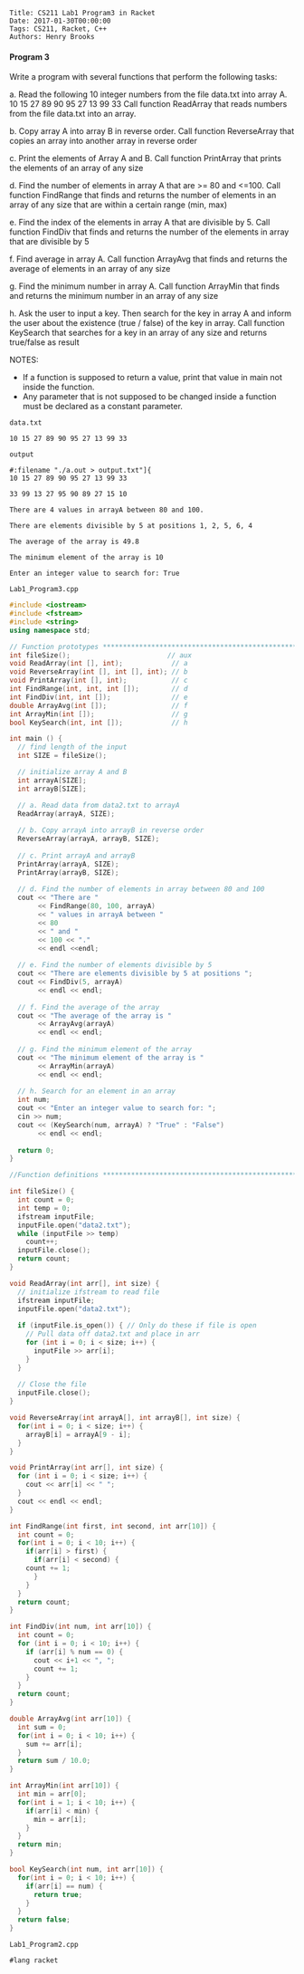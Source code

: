     Title: CS211 Lab1 Program3 in Racket
    Date: 2017-01-30T00:00:00
    Tags: CS211, Racket, C++
    Authors: Henry Brooks

#### Program 3

Write a program with several functions that perform the following tasks:

a. Read the following 10 integer numbers from the file data.txt into array A.
     10 15 27 89 90 95 27 13 99 33
 Call function ReadArray that reads numbers from the file data.txt into an array.

b. Copy array A into array B in reverse order.
Call function ReverseArray that copies an array into another array in reverse order

<!-- more -->

c. Print the elements of Array A and B.
Call function PrintArray that prints the elements of an array of any size

d. Find the number of elements in array A that are >= 80 and <=100.
Call function FindRange that finds and returns the number of elements in an array of any size that are within a certain range (min, max)

e. Find the index of the elements in array A that are divisible by 5.
Call function FindDiv that finds and returns the number of the elements in array that are divisible by 5

f. Find average in array A.
Call function ArrayAvg that finds and returns the average of elements in an array of any size

g. Find the minimum number in array A.
Call function ArrayMin that finds and returns the minimum number in an array of any size

h. Ask the user to input a key. Then search for the key in array A and inform the user about the existence (true / false) of the key in array.
Call function KeySearch that searches for a key in an array of any size and returns true/false as result

NOTES:
- If a function is supposed to return a value, print that value in main not inside the function.
- Any parameter that is not supposed to be changed inside a function must be declared as a constant parameter.

`data.txt`

```
10 15 27 89 90 95 27 13 99 33
```

`output`

```
#:filename "./a.out > output.txt"]{
10 15 27 89 90 95 27 13 99 33 

33 99 13 27 95 90 89 27 15 10 

There are 4 values in arrayA between 80 and 100.

There are elements divisible by 5 at positions 1, 2, 5, 6, 4

The average of the array is 49.8

The minimum element of the array is 10

Enter an integer value to search for: True
```

`Lab1_Program3.cpp`

```c++
#include <iostream>
#include <fstream>
#include <string>
using namespace std;

// Function prototypes *************************************************
int fileSize();                        // aux
void ReadArray(int [], int);            // a
void ReverseArray(int [], int [], int); // b
void PrintArray(int [], int);           // c
int FindRange(int, int, int []);        // d
int FindDiv(int, int []);               // e
double ArrayAvg(int []);                // f
int ArrayMin(int []);                   // g
bool KeySearch(int, int []);            // h

int main () {
  // find length of the input
  int SIZE = fileSize();

  // initialize array A and B
  int arrayA[SIZE];
  int arrayB[SIZE];

  // a. Read data from data2.txt to arrayA
  ReadArray(arrayA, SIZE);
  
  // b. Copy arrayA into arrayB in reverse order
  ReverseArray(arrayA, arrayB, SIZE);
  
  // c. Print arrayA and arrayB
  PrintArray(arrayA, SIZE);
  PrintArray(arrayB, SIZE);
  
  // d. Find the number of elements in array between 80 and 100
  cout << "There are " 
       << FindRange(80, 100, arrayA)
       << " values in arrayA between " 
       << 80
       << " and " 
       << 100 << "." 
       << endl <<endl;
  
  // e. Find the number of elements divisible by 5
  cout << "There are elements divisible by 5 at positions ";
  cout << FindDiv(5, arrayA)
       << endl << endl;
  
  // f. Find the average of the array
  cout << "The average of the array is "
       << ArrayAvg(arrayA)
       << endl << endl;
  
  // g. Find the minimum element of the array
  cout << "The minimum element of the array is " 
       << ArrayMin(arrayA) 
       << endl << endl;
  
  // h. Search for an element in an array
  int num;
  cout << "Enter an integer value to search for: ";
  cin >> num;
  cout << (KeySearch(num, arrayA) ? "True" : "False") 
       << endl << endl;
  
  return 0;
}

//Function definitions *************************************************

int fileSize() {
  int count = 0;
  int temp = 0;
  ifstream inputFile;
  inputFile.open("data2.txt");
  while (inputFile >> temp)
    count++;
  inputFile.close();
  return count;
}

void ReadArray(int arr[], int size) {
  // initialize ifstream to read file
  ifstream inputFile;
  inputFile.open("data2.txt");
  
  if (inputFile.is_open()) { // Only do these if file is open
    // Pull data off data2.txt and place in arr
    for (int i = 0; i < size; i++) {
      inputFile >> arr[i];
    }
  }
  
  // Close the file
  inputFile.close();
}

void ReverseArray(int arrayA[], int arrayB[], int size) {
  for(int i = 0; i < size; i++) {
    arrayB[i] = arrayA[9 - i];
  }
}

void PrintArray(int arr[], int size) {
  for (int i = 0; i < size; i++) {
    cout << arr[i] << " ";
  }
  cout << endl << endl;
}

int FindRange(int first, int second, int arr[10]) {
  int count = 0;
  for(int i = 0; i < 10; i++) {
    if(arr[i] > first) {
      if(arr[i] < second) {
	count += 1;
      }
    }
  }
  return count;
}

int FindDiv(int num, int arr[10]) {
  int count = 0;
  for (int i = 0; i < 10; i++) {
    if (arr[i] % num == 0) {
      cout << i+1 << ", ";
      count += 1;
    }
  }
  return count;
}

double ArrayAvg(int arr[10]) {
  int sum = 0;
  for(int i = 0; i < 10; i++) {
    sum += arr[i];
  }
  return sum / 10.0;
}

int ArrayMin(int arr[10]) {
  int min = arr[0];
  for(int i = 1; i < 10; i++) {
    if(arr[i] < min) {
      min = arr[i];
    } 
  }
  return min;
}

bool KeySearch(int num, int arr[10]) {	
  for(int i = 0; i < 10; i++) {
    if(arr[i] == num) {
      return true;
    } 
  }
  return false;
}
```

`Lab1_Program2.cpp`

```racket
#lang racket
```
